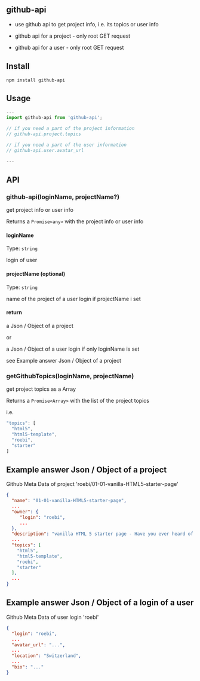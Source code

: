 ## github-api

 - use github api to get project info, i.e. its topics or user info

- github api for a project - only root GET request

- github api for a user - only root GET request

## Install

```git bash
npm install github-api
```

## Usage

```javascript
---
import github-api from 'github-api';

// if you need a part of the project information
// github-api.project.topics

// if you need a part of the user information
// github-api.user.avatar_url

---
```

## API

### github-api(loginName, projectName?)

get project info or user info

Returns a `Promise<any>` with the project info or user info

#### loginName

Type: `string`

login of user

#### projectName (optional)

Type: `string`

name of the project of a user login if projectName i set

#### return

a Json / Object of a project

or

a Json / Object of a user login if only loginName is set

see Example answer Json / Object of a project

### getGithubTopics(loginName, projectName)

get project topics as a Array

Returns a `Promise<Array>` with the list of the project topics

i.e.

```javascript
"topics": [
  "html5",
  "html5-template",
  "roebi",
  "starter"
]
```

## Example answer Json / Object of a project

Github Meta Data of project 'roebi/01-01-vanilla-HTML5-starter-page'

```json
{
  "name": "01-01-vanilla-HTML5-starter-page",
  ...
  "owner": {
     "login": "roebi",
     ...
  },
  "description": "vanilla HTML 5 starter page - Have you ever heard of this HTML 5 tags ?",
  ...
  "topics": [
    "html5",
    "html5-template",
    "roebi",
    "starter"
  ],
  ...
}
```

## Example answer Json / Object of a login of a user

Github Meta Data of user login 'roebi'

```json
{
  "login": "roebi",
  ...
  "avatar_url": "...",
  ...
  "location": "Switzerland",
  ...
  "bio": "..."
}
```
